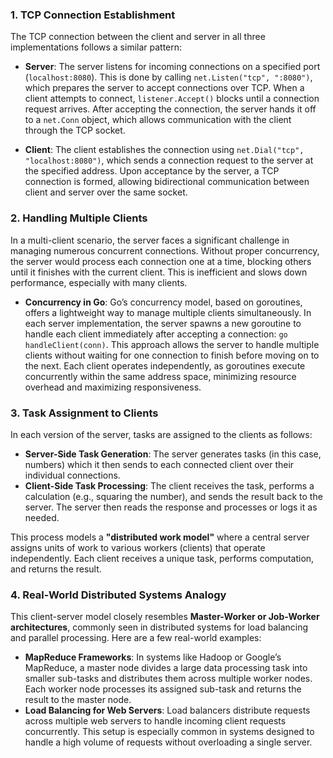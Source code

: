 ### 1. TCP Connection Establishment

The TCP connection between the client and server in all three implementations follows a similar pattern:

- **Server**: The server listens for incoming connections on a specified port (`localhost:8080`). This is done by calling `net.Listen("tcp", ":8080")`, which prepares the server to accept connections over TCP. When a client attempts to connect, `listener.Accept()` blocks until a connection request arrives. After accepting the connection, the server hands it off to a `net.Conn` object, which allows communication with the client through the TCP socket.

- **Client**: The client establishes the connection using `net.Dial("tcp", "localhost:8080")`, which sends a connection request to the server at the specified address. Upon acceptance by the server, a TCP connection is formed, allowing bidirectional communication between client and server over the same socket.

### 2. Handling Multiple Clients

In a multi-client scenario, the server faces a significant challenge in managing numerous concurrent connections. Without proper concurrency, the server would process each connection one at a time, blocking others until it finishes with the current client. This is inefficient and slows down performance, especially with many clients.

- **Concurrency in Go**: Go’s concurrency model, based on goroutines, offers a lightweight way to manage multiple clients simultaneously. In each server implementation, the server spawns a new goroutine to handle each client immediately after accepting a connection: `go handleClient(conn)`. This approach allows the server to handle multiple clients without waiting for one connection to finish before moving on to the next. Each client operates independently, as goroutines execute concurrently within the same address space, minimizing resource overhead and maximizing responsiveness.

### 3. Task Assignment to Clients

In each version of the server, tasks are assigned to the clients as follows:

- **Server-Side Task Generation**: The server generates tasks (in this case, numbers) which it then sends to each connected client over their individual connections.
- **Client-Side Task Processing**: The client receives the task, performs a calculation (e.g., squaring the number), and sends the result back to the server. The server then reads the response and processes or logs it as needed.

This process models a **"distributed work model"** where a central server assigns units of work to various workers (clients) that operate independently. Each client receives a unique task, performs computation, and returns the result.

### 4. Real-World Distributed Systems Analogy

This client-server model closely resembles **Master-Worker or Job-Worker architectures**, commonly seen in distributed systems for load balancing and parallel processing. Here are a few real-world examples:

- **MapReduce Frameworks**: In systems like Hadoop or Google’s MapReduce, a master node divides a large data processing task into smaller sub-tasks and distributes them across multiple worker nodes. Each worker node processes its assigned sub-task and returns the result to the master node.
- **Load Balancing for Web Servers**: Load balancers distribute requests across multiple web servers to handle incoming client requests concurrently. This setup is especially common in systems designed to handle a high volume of requests without overloading a single server.
